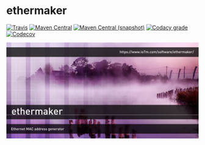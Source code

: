 ethermaker
===

[![Travis](https://img.shields.io/travis/io7m/ethermaker.png?style=flat-square)](https://travis-ci.org/io7m/ethermaker)
[![Maven Central](https://img.shields.io/maven-central/v/com.io7m.ethermaker/com.io7m.ethermaker.png?style=flat-square)](http://search.maven.org/#search%7Cga%7C1%7Cg%3A%22com.io7m.ethermaker%22)
[![Maven Central (snapshot)](https://img.shields.io/nexus/s/https/oss.sonatype.org/com.io7m.ethermaker/com.io7m.ethermaker.svg?style=flat-square)](https://oss.sonatype.org/content/repositories/snapshots/com/io7m/ethermaker/)
[![Codacy grade](https://img.shields.io/codacy/grade/428aa11eca074be49b530dbccdb3dd8e.png?style=flat-square)](https://www.codacy.com/app/github_79/ethermaker)
[![Codecov](https://img.shields.io/codecov/c/github/io7m/ethermaker.png?style=flat-square)](https://codecov.io/gh/io7m/ethermaker)

![ethermaker](./src/site/resources/ethermaker.jpg?raw=true)

